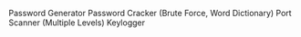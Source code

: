 Password Generator
Password Cracker (Brute Force, Word Dictionary)
Port Scanner (Multiple Levels)
Keylogger
